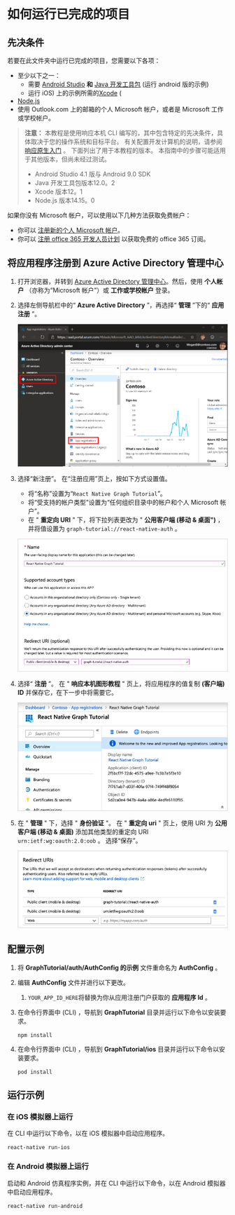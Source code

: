 # <a name="how-to-run-the-completed-project"></a>如何运行已完成的项目

## <a name="prerequisites"></a>先决条件

若要在此文件夹中运行已完成的项目，您需要以下各项：

- 至少以下之一：
  - 需要 [Android Studio](https://developer.android.com/studio/) **和** [Java 开发工具包](https://jdk.java.net) (运行 android 版的示例) 
  - 运行 iOS) 上的示例所需的[Xcode](https://developer.apple.com/xcode/) (
- [Node.js](https://nodejs.org)
- 使用 Outlook.com 上的邮箱的个人 Microsoft 帐户，或者是 Microsoft 工作或学校帐户。

> **注意：** 本教程是使用响应本机 CLI 编写的，其中包含特定的先决条件，具体取决于您的操作系统和目标平台。 有关配置开发计算机的说明，请参阅 [响应原生入门](https://facebook.github.io/react-native/docs/getting-started) 。 下面列出了用于本教程的版本。 本指南中的步骤可能适用于其他版本，但尚未经过测试。
>
> - Android Studio 4.1 版与 Android 9.0 SDK
> - Java 开发工具包版本12.0。2
> - Xcode 版本12。1
> - Node.js 版本14.15。0

如果你没有 Microsoft 帐户，可以使用以下几种方法获取免费帐户：

- 你可以 [注册新的个人 Microsoft 帐户](https://signup.live.com/signup?wa=wsignin1.0&rpsnv=12&ct=1454618383&rver=6.4.6456.0&wp=MBI_SSL_SHARED&wreply=https://mail.live.com/default.aspx&id=64855&cbcxt=mai&bk=1454618383&uiflavor=web&uaid=b213a65b4fdc484382b6622b3ecaa547&mkt=E-US&lc=1033&lic=1)。
- 你可以 [注册 office 365 开发人员计划](https://developer.microsoft.com/office/dev-program) 以获取免费的 office 365 订阅。

## <a name="register-an-application-with-the-azure-active-directory-admin-center"></a>将应用程序注册到 Azure Active Directory 管理中心

1. 打开浏览器，并转到 [Azure Active Directory 管理中心](https://aad.portal.azure.com)。然后，使用 **个人帐户** （亦称为“Microsoft 帐户”）或 **工作或学校帐户** 登录。

1. 选择左侧导航栏中的“ **Azure Active Directory** ”，再选择“ **管理** ”下的“ **应用注册** ”。

    ![应用注册的屏幕截图 ](/tutorial/images/aad-portal-app-registrations.png)

1. 选择“新注册”。 在“注册应用”页上，按如下方式设置值。

    - 将“名称”设置为“`React Native Graph Tutorial`”。
    - 将“受支持的帐户类型”设置为“任何组织目录中的帐户和个人 Microsoft 帐户”。
    - 在 " **重定向 URI** " 下，将下拉列表更改为 " **公用客户端 (移动 & 桌面")** ，并将值设置为 `graph-tutorial://react-native-auth` 。

    !["注册应用程序" 页的屏幕截图](/tutorial/images/aad-register-an-app.png)

1. 选择“ **注册** ”。 在 " **响应本机图形教程** " 页上，将应用程序的值复制 **(客户端) ID** 并保存它，在下一步中将需要它。

    ![新应用注册的应用程序 ID 的屏幕截图](/tutorial/images/aad-application-id.png)

1. 在 " **管理** " 下，选择 " **身份验证** "。 在 " **重定向 uri** " 页上，使用 URI 为 **公用客户端 (移动 & 桌面)** 添加其他类型的重定向 URI `urn:ietf:wg:oauth:2.0:oob` 。 选择“保存”。

    !["重定向 Uri" 页的屏幕截图](/tutorial/images/aad-redirect-uris.png)

## <a name="configure-the-sample"></a>配置示例

1. 将 **GraphTutorial/auth/AuthConfig 的示例** 文件重命名为 **AuthConfig** 。
1. 编辑 **AuthConfig** 文件并进行以下更改。
    1. `YOUR_APP_ID_HERE`将替换为你从应用注册门户获取的 **应用程序 Id** 。

1. 在命令行界面中 (CLI) ，导航到 **GraphTutorial** 目录并运行以下命令以安装要求。

    ```Shell
    npm install
    ```

1. 在命令行界面中 (CLI) ，导航到 **GraphTutorial/ios** 目录并运行以下命令以安装要求。

    ```Shell
    pod install
    ```

## <a name="run-the-sample"></a>运行示例

### <a name="run-on-ios-simulator"></a>在 iOS 模拟器上运行

在 CLI 中运行以下命令，以在 iOS 模拟器中启动应用程序。

```Shell
react-native run-ios
```

### <a name="run-on-android-emulator"></a>在 Android 模拟器上运行

启动和 Android 仿真程序实例，并在 CLI 中运行以下命令，以在 Android 模拟器中启动应用程序。

```Shell
react-native run-android
```
